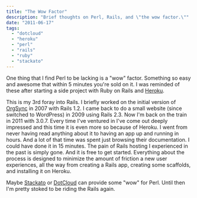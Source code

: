 ```yaml
---
title: "The Wow Factor"
description: "Brief thoughts on Perl, Rails, and \"the wow factor.\""
date: "2011-06-17"
tags: 
  - "dotcloud"
  - "heroku"
  - "perl"
  - "rails"
  - "ruby"
  - "stackato"
---
```


One thing that I find Perl to be lacking is a "wow" factor. Something so easy and awesome that within 5 minutes you're sold on it. I was reminded of these after starting a side project with Ruby on Rails and [Heroku](http://www.heroku.com/).

This is my 3rd foray into Rails. I briefly worked on the initial version of [OrgSync](http://www.orgsync.com/) in 2007 with Rails 1.2. I came back to do a small website (since switched to WordPress) in 2009 using Rails 2.3. Now I'm back on the train in 2011 with 3.0.7. Every time I've ventured in I've come out deeply impressed and this time it is even more so because of Heroku. I went from never having read anything about it to having an app up and running in hours. And a lot of that time was spent just browsing their documentation. I could have done it in 15 minutes. The pain of Rails hosting I experienced in the past is simply gone. And it is free to get started. Everything about the process is designed to minimize the amount of friction a new user experiences, all the way from creating a Rails app, creating some scaffolds, and installing it on Heroku.

Maybe [Stackato](http://www.activestate.com/cloud) or [DotCloud](http://www.dotcloud.com/) can provide some "wow" for Perl. Until then I'm pretty stoked to be riding the Rails again.
